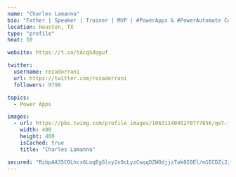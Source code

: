```yaml
---
name: "Charles Lamanna"
bio: "Father | Speaker | Trainer | MVP | #PowerApps & #PowerAutomate Community Super User | YouTuber Right-pointing triangle http://youtube.com/c/rezadorrani | Learn - Share - Clockwise rightwards and leftwards open circle arrows"
location: Houston, TX
type: "profile"
heat: 50

website: https://t.co/tAcqSdqguf

twitter:
  username: rezadorrani
  url: https://twitter.com/rezadorrani
  followers: 9790

topics:
  - Power Apps

images:
  - url: https://pbs.twimg.com/profile_images/1063114045270777856/qeT-jpWr_400x400.jpg
    width: 400
    height: 400
    isCached: true
    title: "Charles Lamanna"

secured: "RzbpAA35C0Lhcs6LoqEgGlxy2x0cLyzCwqqDZWOdjjzTak0I0El/m1ECDZi2z4t9vxY/p5QRxYAaHn2NDAqt7rNd1pjE3S9uK1WlnQOYcJT/Mu7j7xrxpAdKyZpRNo+1P9O7hRmwvpMd/fveomzA+rFhvN2beiSSrCZgEH2xFIP56OKDc5b8Cp/dNj+H8Sdn0+KoYHjKDW/H/XGbeAEf0WWnzd8ptOAe45JHXWbePe+fWRgg3EFAb405mdHFaV4VljkQPrjaTAV1szdh9a6d6w8GlaUw6DnV9Qg0ix1XQ2bsKvfY2FlF8U9x/4j7gitV7y+DyVPo50482hJKEp1cZfV/RhVTfB9TwHQJvr9rNIrhCdelmwjtRjQZN3iPFmJJ7PUgU2iseWw2dWEw0BHP0b7DNn1Wf2oBBVGSq5VZ1jI=;euiOfIZsUIqxRHtUZOucDw=="
---
```


